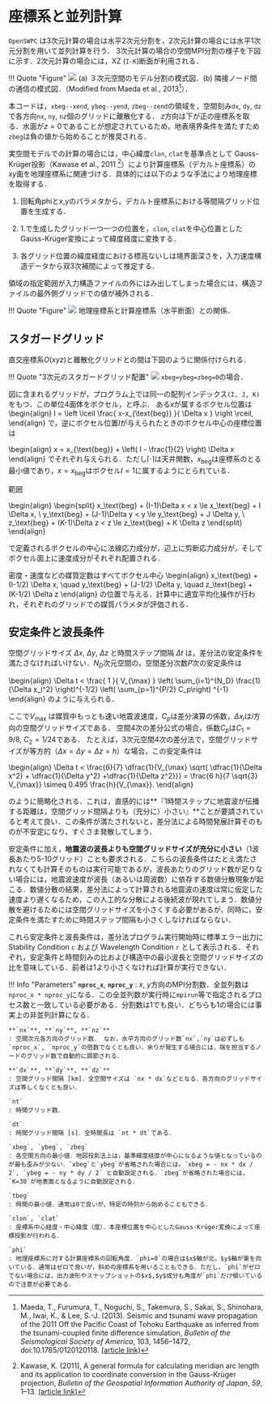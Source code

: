 # 座標系と並列計算

`OpenSWPC` は3次元計算の場合は水平2次元分割を，2次元計算の場合には水平1次元分割を用いて並列計算を行う．
3次元計算の場合の空間MPI分割の様子を下図に示す．2次元計算の場合には，XZ (`I-K`)断面が利用される．

!!! Quote "Figure"
    ![](../../fig/parallel_partition.png)
    (a) ３次元空間のモデル分割の模式図．(b) 隣接ノード間の通信の模式図．（Modified from Maeda et al., 2013[^Maeda2013]）．

[^Maeda2013]: Maeda, T., Furumura, T., Noguchi, S., Takemura, S., Sakai, S., Shinohara, M., Iwai, K., & Lee, S.-J. (2013). Seismic and tsunami wave propagation of the 2011 Off the Pacific Coast of Tohoku Earthquake as inferred from the tsunami-coupled finite difference simulation, _Bulletin of the Seismological Society of America_, 103, 1456–1472, doi:10.1785/0120120118. [(article link)](https://doi.org/10.1785/0120120118)

本コードは，`xbeg--xend`, `ybeg--yend`, `zbeg--zend`の領域を，空間刻み`dx`, `dy`,
`dz`で各方向`nx`, `ny`,
`nz`個のグリッドに離散化する．
$z$方向は下が正の座標系を取る．水面が$z=0$であることが想定されているため，地表境界条件を満たすため`zbeg`は負の値から始めることが推奨される．

[^Kawase2011]: Kawase, K. (2011), A general formula for calculating meridian arc length and its application to coordinate conversion in the Gauss-Krüger projection, _Bulletin of the Geospatial Information Authority of Japan_, _59_, 1–13. [(article link)](http://www.gsi.go.jp/common/000062452.pdf)


実空間モデルでの計算の場合には，中心緯度`clon`, `clat`を基準点として
Gauss-Krüger投影（Kawase et al., 2011 [^Kawase2011]）により計算座標系（デカルト座標系）の$xy$面を地理座標系に関連づける．具体的には以下のような手法により地理座標を取得する．

1.  回転角phiとx,yのパラメタから，デカルト座標系における等間隔グリッド位置を生成する．

2.  1.で生成したグリッド一つ一つの位置を，`clon`, `clat`を中心位置としたGauss-Krüger変換によって緯度経度に変換する．

3.  各グリッド位置の緯度経度における標高ないしは境界面深さを，入力速度構造データから双3次補間によって推定する．

領域の指定範囲が入力構造ファイルの外にはみ出してしまった場合には，構造ファイルの最外側グリッドでの値が補外される．

!!! Quote "Figure"
    ![](../../fig/fdm_coordinate.png)
    地理座標系と計算座標系（水平断面）との関係．

## スタガードグリッド

直交座標系$O(xyz)$と離散化グリッドとの間は下図のように関係付けられる．

!!! Quote "3次元のスタガードグリッド配置"
    ![](../../fig/voxel_staggered.png)
    `xbeg=ybeg=zbeg=0`の場合．

図に含まれるグリッドが，プログラム上では同一の配列インデックス`(I, J, K)`をもつ．この単位4面体をボクセル，と呼ぶ．
ある$x$が属するボクセル位置は 
\begin{align}
I = \left \lceil \frac{ x-x_{\text{beg}} }{ \Delta  x } \right \rceil, 
\end{align}
で，逆にボクセル位置$I$が与えられたときのボクセル中心の座標位置は

\begin{align}
x = x_{\text{beg}} + \left( I - \frac{1}{2} \right) \Delta x
\end{align}
でそれぞれ与えられる．ただし$\lceil \cdot \rceil$は天井関数，$x_{\text{beg}}$は座標系のとる最小値であり，$x= x_{\text{beg}}$はボクセル$I=1$に属するようにとられている．

範囲 

\begin{align}
\begin{split}
x_\text{beg} + (I-1)\Delta x < x \le x_\text{beg} +  I \Delta x, 
\\
y_\text{beg} + (J-1)\Delta y < y \le y_\text{beg} + J \Delta y, 
\\
z_\text{beg} + (K-1)\Delta z < z \le z_\text{beg} + K \Delta z 
\end{split}
\end{align}

で定義されるボクセルの中心に法線応力成分が，辺上に剪断応力成分が，そしてボクセル面上に速度成分がそれぞれ配置される．

密度・速度などの媒質定数はすべてボクセル中心 
\begin{align}
x_\text{beg} + (I-1/2) \Delta x,
\quad
y_\text{beg} + (J-1/2) \Delta y, \quad
z_\text{beg} + (K-1/2) \Delta z 
\end{align}
の位置で与える．計算中に適宜平均化操作が行われ，それぞれのグリッドでの媒質パラメタが評価される．

## 安定条件と波長条件

空間グリッドサイズ $\Delta x$, $\Delta y$, $\Delta z$ と時間ステップ間隔
$\Delta t$
は，差分法の安定条件を満たさなければいけない．$N_D$次元空間の，空間差分次数$P$次の安定条件は

\begin{align}
  \Delta t < \frac{ 1 }{ V_{\max} } \left( \sum_{i=1}^{N_D} \frac{1}{\Delta x_i^2} \right)^{-1/2} \left( \sum_{p=1}^{P/2} C_p\right) ^{-1}
\end{align}
のように与えられる．

ここで$V_{\max}%_$ 
は媒質中もっとも速い地震波速度，$C_p%_$は差分演算の係数，$\Delta x_i%_$は$i$方向の空間グリッドサイズである．
空間4次の差分公式の場合，係数$C_p$は$C_1 = 9/8$, $C_2 = 1/24$である．
たとえば，3次元空間4次の差分法で，空間グリッドサイズが等方的（$\Delta x = \Delta y =\Delta z = h$）な場合，この安定条件は

\begin{align}
  \Delta t < \frac{6}{7} \dfrac{1}{V_{\max} \sqrt{ \dfrac{1}{\Delta x^2} + \dfrac{1}{\Delta y^2} +\dfrac{1}{\Delta z^2}}} = \frac{6 h}{7 \sqrt{3} V_{\max}} \simeq 0.495 \frac{h}{V_{\max}}. 
\end{align}

のように簡略化される．これは，直感的には**『1時間ステップに地震波が伝播する距離は，空間グリッド間隔よりも（充分に）小さい』**ことが要請されていると考えて良い．この条件が満たされないと，差分法による時間発展計算そのものが不安定になり，すぐさま発散してしまう．

安定条件に加え，**地震波の波長よりも空間グリッドサイズが充分に小さい**（1波長あたり5-10グリッド）ことも要求される．こちらの波長条件はたとえ満たされなくても計算そのものは実行可能であるが，波長あたりのグリッド数が足りない場合には，地震波速度が波長（あるいは周波数）に依存する数値分散現象が起こる．数値分散の結果，差分法によって計算される地震波の速度は常に仮定した速度より遅くなるため，この人工的な分散による後続波が現れてしまう．数値分散を避けるためには空間グリッドサイズを小さくする必要があるが，同時に，安定条件を満たすために時間ステップ間隔も小さくしなければならない．

これら安定条件と波長条件は，差分法プログラム実行開始時に標準エラー出力に
Stability Condition `c` および Wavelength Condition `r`
として表示される．それぞれ，安定条件と時間刻みの比および構造中の最小波長と空間グリッドサイズの比を意味している．前者は1より小さくなければ計算が実行できない．


!!! Info "Parameters"
    **`nproc_x`**, **`nproc_y`**
    : $x$, $y$方向のMPI分割数．全並列数は `nproc_x * nproc_y`になる．この全並列数が実行時に`mpirun`等で指定されるプロセス数と一致している必要がある．分割数は1でも良い．どちらも1の場合には事実上の非並列計算になる．

    **`nx`**, **`ny`**, **`nz`**
    : 空間次元各方向のグリッド数． なお，水平方向のグリッド数`nx`,`ny`は必ずしも`nproc_x`, `nproc_y`の倍数でなくとも良い．余りが発生する場合には，端を担当するノードのグリッド数で自動的に調節される．
    
    **`dx`**, **`dy`**, **`dz`**
    : 空間グリッド間隔 [km]．全空間サイズは `nx * dx`などとなる．各方向のグリッドサイズは等しくなくとも良い．
    
    `nt` 
    : 時間グリッド数．
    
    `dt`
    : 時間グリッド間隔 [s]．全時間長は `nt * dt`である．
    
    `xbeg`, `ybeg`, `zbeg` 
    : 各空間方向の最小値．地図投影法上は，基準緯度経度が中心になるような値となっているのが最も歪みが少ない．`xbeg`と`ybeg`が省略された場合には，`xbeg = - nx * dx / 2`, `ybeg = - ny * dy / 2` と自動設定される．`zbeg`が省略された場合には，`K=30`が地表面となるように自動設定される．
    
    `tbeg`
    : 時間の最小値．通常は0で良いが，特定の時刻から始めることもできる．
    
    `clon`, `clat`
    : 座標系中心経度・中心緯度（度）．本座標位置を中心としたGauss-Krüger変換によって座標投影が行われる．
    
    `phi`
    : 地理座標系に対する計算座標系の回転角度．`phi=0`の場合は$x$軸が北，$y$軸が東を向いている．通常はゼロで良いが，斜めの座標系を用いることもできる．ただし，`phi`がゼロでない場合には，出力波形やスナップショットの$x$,$y$成分も角度が`phi`だけ傾いているので注意が必要である．


